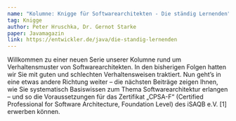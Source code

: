 ```yaml
---
name: "Kolumne: Knigge für Softwarearchitekten - Die ständig Lernenden"
tag: Knigge
author: Peter Hruschka, Dr. Gernot Starke
paper: Javamagazin
link: https://entwickler.de/java/die-standig-lernenden
---
```

Willkommen zu einer neuen Serie unserer Kolumne rund um Verhaltensmuster von Softwarearchitekten. 
In den bisherigen Folgen hatten wir Sie mit guten und schlechten Verhaltensweisen traktiert. 
Nun geht’s in eine etwas andere Richtung weiter – die nächsten Beiträge zeigen Ihnen, wie Sie systematisch 
Basiswissen zum Thema Softwarearchitektur erlangen – und so die Voraussetzungen für das Zertifikat „CPSA-F“ 
(Certified Professional for Software Architecture, Foundation Level) des iSAQB e.V. [1] erwerben können.